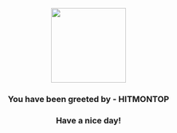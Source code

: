 <p align="center">
            <img src="https://raw.githubusercontent.com/PokeAPI/sprites/master/sprites/pokemon/237.png" width="150" height="150">
          </p>
          <h3 align="center">You have been greeted by - <b>HITMONTOP</b></h3>
          <h3 align="center">Have a nice day!</h3>
